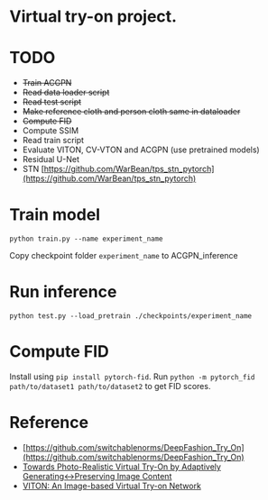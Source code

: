 # Virtual try-on project.

# TODO

* <s>Train ACGPN</s>
* <s>Read data loader script</s>
* <s>Read test script</s>
* <s>Make reference cloth and person cloth same in dataloader</s>
* <s>Compute FID</s>
* Compute SSIM 
* Read train script
* Evaluate VITON, CV-VTON and ACGPN (use pretrained models)
* Residual U-Net
* STN [https://github.com/WarBean/tps_stn_pytorch](https://github.com/WarBean/tps_stn_pytorch)

# Train model
`python train.py --name experiment_name`

Copy checkpoint folder `experiment_name` to ACGPN_inference

# Run inference
`python test.py --load_pretrain ./checkpoints/experiment_name`

# Compute FID
Install using `pip install pytorch-fid`.
Run `python -m pytorch_fid path/to/dataset1 path/to/dataset2` to get FID scores.

# Reference
* [https://github.com/switchablenorms/DeepFashion_Try_On](https://github.com/switchablenorms/DeepFashion_Try_On)
* [Towards Photo-Realistic Virtual Try-On by Adaptively
Generating↔Preserving Image Content](https://arxiv.org/pdf/2003.05863.pdf)
* [VITON: An Image-based Virtual Try-on Network](https://openaccess.thecvf.com/content_cvpr_2018/papers/Han_VITON_An_Image-Based_CVPR_2018_paper.pdf)